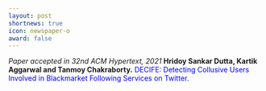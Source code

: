 ```yaml
---
layout: post
shortnews: true
icon: newspaper-o
award: false
---
```


<i>Paper accepted in 32nd ACM Hypertext, 2021 </i> <b> Hridoy Sankar Dutta, Kartik Aggarwal and Tanmoy Chakraborty.</b> <font color="blue"> DECIFE: Detecting Collusive Users Involved in Blackmarket Following Services on Twitter. </font>